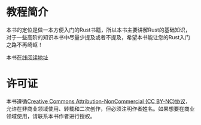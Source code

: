 # 教程简介
本书的定位是做一本方便入门的Rust书籍，所以本书主要讲解Rust的基础知识，对于一些高阶的知识本书中尽量少提及或者不提及，希望本书能让您的Rust入门之路不再崎岖！

本书[在线阅读地址](https://rustycab.github.io/LearnRustEasy/)

# 许可证
本书遵循[Creative Commons Attribution-NonCommercial (CC BY-NC)协议](https://creativecommons.org/licenses/by-nc-nd/4.0/legalcode.zh-Hans)，允许在非商业领域使用、转载和二次创作，但必须注明作者姓名。如果想要在商业领域使用，请联系本书作者进行授权。


